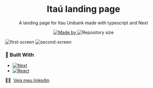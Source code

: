 <h1 align="center">
  Itaú landing page
</h1>

<p align="center">A landing page for Itau Unibank made with typescript and Next</p>

<p align="center">
  <a href="https://www.linkedin.com/in/nathan-seixeiro/">
    <img alt="Made by" src="https://img.shields.io/badge/made%20by-Nathan%20Seixeiro-blue">
  </a>
  
  <img alt="Repository size" src="https://img.shields.io/github/repo-size/nathanSeixeiro/ManagerTasks">
</p>

![first-screen](https://github.com/nathanSeixeiro/next-itau-landing-page/assets/108758693/3282d5c0-27b6-4c5b-9e8b-4aa47c385d3c)
![second-screen](https://github.com/nathanSeixeiro/next-itau-landing-page/assets/108758693/dabb8b0a-eac9-4f16-97b1-e10d1aadf904)

### 🚀 Built With

* [![Next][Next.js]][Next-url]
* [![React][React.js]][React-url]


🐱‍🏍 &nbsp;[Veja meu linkedin](https://www.linkedin.com/in/nathan-seixeiro/)

<!-- MARKDOWN LINKS & IMAGES -->
<!-- https://www.markdownguide.org/basic-syntax/#reference-style-links -->
[linkedin-shield]: https://img.shields.io/badge/-LinkedIn-black.svg?style=for-the-badge&logo=linkedin&colorB=555
[linkedin-url]: https://linkedin.com/in/linkedin_username
[product-screenshot]: images/screenshot.png
[Next.js]: https://img.shields.io/badge/next.js-000000?style=for-the-badge&logo=nextdotjs&logoColor=white
[Next-url]: https://nextjs.org/
[React.js]: https://img.shields.io/badge/React-20232A?style=for-the-badge&logo=react&logoColor=61DAFB
[React-url]: https://reactjs.org/
[Ts-url]: https://www.typescriptlang.org/
